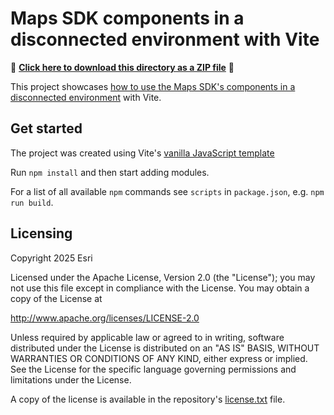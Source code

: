 # Maps SDK components in a disconnected environment with Vite

📁 **[Click here to download this directory as a ZIP file](https://esri.github.io/jsapi-resources/zips/components-disconnected.zip)** 📁

This project showcases [how to use the Maps SDK's components in a disconnected environment](https://developers.arcgis.com/javascript/latest/disconnected-environment/) with Vite.

## Get started

The project was created using Vite's [vanilla JavaScript template](https://github.com/vitejs/vite/tree/main/packages/create-vite/template-vanilla)

Run `npm install` and then start adding modules.

For a list of all available `npm` commands see `scripts` in `package.json`, e.g. `npm run build`.

## Licensing

Copyright 2025 Esri

Licensed under the Apache License, Version 2.0 (the "License");
you may not use this file except in compliance with the License.
You may obtain a copy of the License at

http://www.apache.org/licenses/LICENSE-2.0

Unless required by applicable law or agreed to in writing, software
distributed under the License is distributed on an "AS IS" BASIS,
WITHOUT WARRANTIES OR CONDITIONS OF ANY KIND, either express or implied.
See the License for the specific language governing permissions and
limitations under the License.

A copy of the license is available in the repository's [license.txt](https://github.com/Esri/jsapi-resources/blob/master/license.txt) file.
